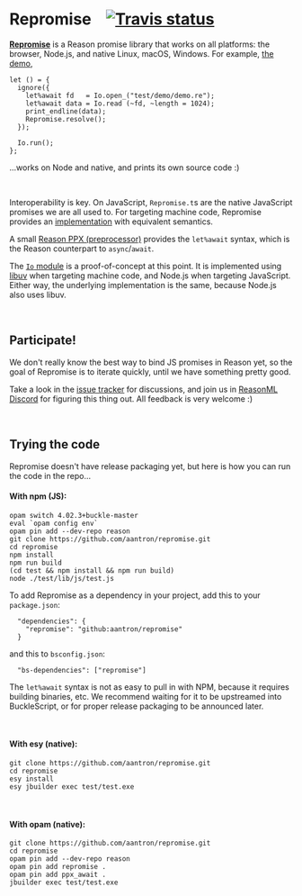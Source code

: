 # Repromise &nbsp;&nbsp; [![Travis status][travis-img]][travis]

[**Repromise**][repromise] is a Reason promise library that works on all
platforms: the browser, Node.js, and native Linux, macOS, Windows. For example,
[the demo][demo],

```reason
let () = {
  ignore({
    let%await fd   = Io.open_("test/demo/demo.re");
    let%await data = Io.read (~fd, ~length = 1024);
    print_endline(data);
    Repromise.resolve();
  });

  Io.run();
};
```

...works on Node and native, and prints its own source code :)

<br/>

Interoperability is key. On JavaScript, `Repromise.t`s are the native
JavaScript promises we are all used to. For targeting machine code, Repromise
provides an [implementation][native] with equivalent semantics.

A small [Reason PPX (preprocessor)][ppx] provides the `let%await` syntax, which
is the Reason counterpart to `async`/`await`.

The [`Io` module][io] is a proof-of-concept at this point. It is implemented
using [libuv][libuv] when targeting machine code, and Node.js when targeting
JavaScript. Either way, the underlying implementation is the same, because
Node.js also uses libuv.



<br/>

## Participate!

We don't really know the best way to bind JS promises in Reason yet, so the
goal of Repromise is to iterate quickly, until we have something pretty good.

Take a look in the [issue tracker][issues] for discussions, and join us in
[ReasonML Discord][discord] for figuring this thing out. All feedback is very
welcome :)



<br/>

## Trying the code

Repromise doesn't have release packaging yet, but here is how you can run the
code in the repo...

#### With npm (JS):

```
opam switch 4.02.3+buckle-master
eval `opam config env`
opam pin add --dev-repo reason
git clone https://github.com/aantron/repromise.git
cd repromise
npm install
npm run build
(cd test && npm install && npm run build)
node ./test/lib/js/test.js
```

To add Repromise as a dependency in your project, add this to your
`package.json`:

```
  "dependencies": {
    "repromise": "github:aantron/repromise"
  }
```

and this to `bsconfig.json`:

```
  "bs-dependencies": ["repromise"]
```

The `let%await` syntax is not as easy to pull in with NPM, because it requires
building binaries, etc. We recommend waiting for it to be upstreamed into
BuckleScript, or for proper release packaging to be announced later.

<br/>

#### With esy (native):

```
git clone https://github.com/aantron/repromise.git
cd repromise
esy install
esy jbuilder exec test/test.exe
```

<br/>

#### With opam (native):

```
git clone https://github.com/aantron/repromise.git
cd repromise
opam pin add --dev-repo reason
opam pin add repromise .
opam pin add ppx_await .
jbuilder exec test/test.exe
```




[repromise]: https://github.com/aantron/repromise
[demo]: https://github.com/aantron/repromise/blob/5debf48c00f1b101de389d5aae015b9f0fa9a63b/test/demo/demo.re
[native]: https://github.com/aantron/repromise/blob/5debf48c00f1b101de389d5aae015b9f0fa9a63b/src/native/repromise.re
[ppx]: https://github.com/aantron/repromise/blob/5debf48c00f1b101de389d5aae015b9f0fa9a63b/src/ppx/bucklescript/ppx_await.re
[io]: https://github.com/aantron/repromise/blob/5debf48c00f1b101de389d5aae015b9f0fa9a63b/src/io.rei
[opam]: http://opam.ocaml.org/
[node]: https://nodejs.org/en/
[npm]: https://www.npmjs.com/
[libuv]: http://libuv.org/
[bs]: https://github.com/BuckleScript/bucklescript
[bsb-native]: https://github.com/bsansouci/bsb-native
[issues]: https://github.com/aantron/repromise/issues?utf8=%E2%9C%93&q=label%3Adiscuss+
[discord]: https://discordapp.com/invite/reasonml
[travis]: https://travis-ci.org/aantron/repromise/branches
[travis-img]: https://img.shields.io/travis/aantron/repromise/master.svg?label=travis
